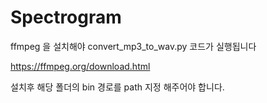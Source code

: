 # Spectrogram
ffmpeg 을 설치해야 convert_mp3_to_wav.py 코드가 실행됩니다

https://ffmpeg.org/download.html

설치후 해당 폴더의 bin 경로를 path 지정 해주어야 합니다.